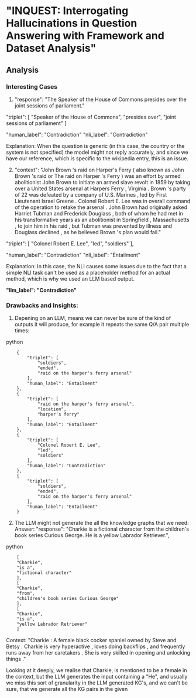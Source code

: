 # "INQUEST: Interrogating Hallucinations in Question Answering with Framework and Dataset Analysis"

## Analysis

### Interesting Cases
1. "response": "The Speaker of the House of Commons presides over the joint sessions of parliament."

"triplet": [
    "Speaker of the House of Commons",
    "presides over",
    "joint sessions of parliament"
]

"human_label": "Contradiction"
"nli_label": "Contradiction"

Explanation: When the question is generic (in this case, the country or the system is not specified) the model might not reply accurately, and since we have our reference, which is specific to the wikipedia entry, this is an issue. 

2. "context": "John Brown 's raid on Harper's Ferry ( also known as John Brown 's raid or The raid on Harper 's Ferry ) was an effort by armed abolitionist John Brown to initiate an armed slave revolt in 1859 by taking over a United States arsenal at Harpers Ferry , Virginia . Brown 's party of 22 was defeated by a company of U.S. Marines , led by First Lieutenant Israel Greene . Colonel Robert E. Lee was in overall command of the operation to retake the arsenal . John Brown had originally asked Harriet Tubman and Frederick Douglass , both of whom he had met in his transformative years as an abolitionist in Springfield , Massachusetts , to join him in his raid , but Tubman was prevented by illness and Douglass declined , as he believed Brown 's plan would fail."

"triplet": [
    "Colonel Robert E. Lee",
    "led",
    "soldiers"
],

"human_label": "Contradiction"
"nli_label": "Entailment"

Explanation: In this case, the NLI causes some issues due to the fact that a simple NLI task can't be used as a placeholder method for an actual method, which is why we used an LLM based output. 

**"llm_label": "Contradiction"**

### Drawbacks and Insights:
1. Depening on an LLM, means we can never be sure of the kind of outputs it will produce, for example it repeats the same Q/A pair multiple times:

python
```
    {
        "triplet": [
            "soldiers",
            "ended",
            "raid on the harper's ferry arsenal"
        ],
        "human_label": "Entailment"
    },
    {
        "triplet": [
            "raid on the harper's ferry arsenal",
            "location",
            "harper's ferry"
        ],
        "human_label": "Entailment"
    },
    {
        "triplet": [
            "Colonel Robert E. Lee",
            "led",
            "soldiers"
        ],
        "human_label": "Contradiction"
    },
    {
        "triplet": [
            "soldiers",
            "ended",
            "raid on the harper's ferry arsenal"
        ],
        "human_label": "Entailment"
    }
```

2. The LLM might not generate the all the knowledge graphs that we need:
Answer: 
"response": "Charkie is a fictional character from the children's book series Curious George. He is a yellow Labrador Retriever.",

python
```
    [
    "Charkie",
    "is a",
    "fictional character"
    ],
    [
    "Charkie",
    "from",
    "children's book series Curious George"
    ],
    [
    "Charkie",
    "is a",
    "yellow Labrador Retriever"
    ]
```

Context: "Charkie : A female black cocker spaniel owned by Steve and Betsy . Charkie is very hyperactive , loves doing backflips , and frequently runs away from her caretakers . She is very skilled in opening and unlocking things ."

Looking at it deeply, we realise that Charkie, is mentioned to be a female in the context, but the LLM generates the input containing a "He", and usually we miss this sort of granularity in the LLM generated KG's, and we can't be sure, that we generate all the KG pairs in the given 
